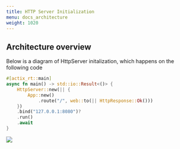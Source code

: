 ```yaml
---
title: HTTP Server Initialization
menu: docs_architecture
weight: 1020
---
```


## Architecture overview

Below is a diagram of HttpServer initalization, which happens on the following code
```rust
#[actix_rt::main]
async fn main() -> std::io::Result<()> {
    HttpServer::new(|| {
        App::new()
            .route("/", web::to(|| HttpResponse::Ok()))
    })
    .bind("127.0.0.1:8080")?
    .run()
    .await
}
```

![](/img/diagrams/http_server.svg)
